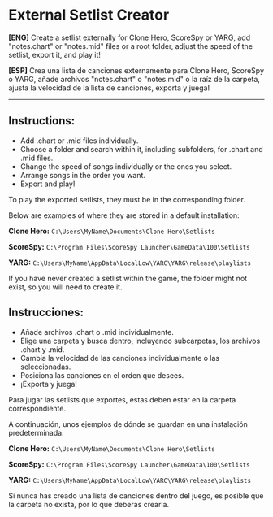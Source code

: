 # External Setlist Creator

**[ENG]** Create a setlist externally for Clone Hero, ScoreSpy or YARG, add "notes.chart" or "notes.mid" files or a root folder, adjust the speed of the setlist, export it, and play it!

**[ESP]** Crea una lista de canciones externamente para Clone Hero, ScoreSpy o YARG, añade archivos "notes.chart" o "notes.mid" o la raíz de la carpeta, ajusta la velocidad de la lista de canciones, exporta y juega!

---

## Instructions:

- Add .chart or .mid files individually.
- Choose a folder and search within it, including subfolders, for .chart and .mid files.
- Change the speed of songs individually or the ones you select.
- Arrange songs in the order you want.
- Export and play!

To play the exported setlists, they must be in the corresponding folder.

Below are examples of where they are stored in a default installation:

**Clone Hero:**
`C:\Users\MyName\Documents\Clone Hero\Setlists`

**ScoreSpy:**
`C:\Program Files\ScoreSpy Launcher\GameData\100\Setlists`

**YARG:**
`C:\Users\MyName\AppData\LocalLow\YARC\YARG\release\playlists`

If you have never created a setlist within the game, the folder might not exist, so you will need to create it.

## Instrucciones:

- Añade archivos .chart o .mid individualmente.
- Elige una carpeta y busca dentro, incluyendo subcarpetas, los archivos .chart y .mid.
- Cambia la velocidad de las canciones individualmente o las seleccionadas.
- Posiciona las canciones en el orden que desees.
- ¡Exporta y juega!

Para jugar las setlists que exportes, estas deben estar en la carpeta correspondiente.

A continuación, unos ejemplos de dónde se guardan en una instalación predeterminada:

**Clone Hero:**
`C:\Users\MyName\Documents\Clone Hero\Setlists`

**ScoreSpy:**
`C:\Program Files\ScoreSpy Launcher\GameData\100\Setlists`

**YARG:**
`C:\Users\MyName\AppData\LocalLow\YARC\YARG\release\playlists`

Si nunca has creado una lista de canciones dentro del juego, es posible que la carpeta no exista, por lo que deberás crearla.
